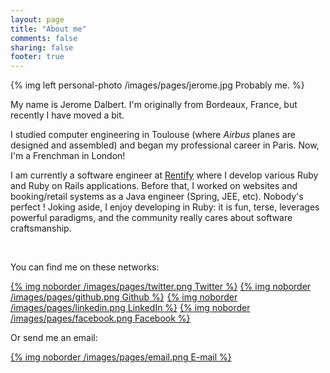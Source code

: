 ```yaml
---
layout: page
title: "About me"
comments: false
sharing: false
footer: true
---
```


{% img left personal-photo /images/pages/jerome.jpg Probably me. %}

My name is Jerome Dalbert. I'm originally from Bordeaux, France, but recently I have moved a bit.

I studied computer engineering in Toulouse (where _Airbus_ planes are designed and assembled) and began my professional career in Paris.
Now, I'm a Frenchman in London!

I am currently a software engineer at <a href="https://www.rentify.com" target="_blank">Rentify</a> where I develop various Ruby and Ruby on Rails applications.
Before that, I worked on websites and booking/retail systems as a Java engineer (Spring, JEE, etc). Nobody's perfect !
Joking aside, I enjoy developing in Ruby: it is fun, terse, leverages powerful paradigms, and the community really cares about software craftsmanship.

<div class="clear"></div>
<br/>

You can find me on these networks:

<a href="http://twitter.com/jeromedalbert" target="_blank">{% img noborder /images/pages/twitter.png Twitter %}</img></a>
<a href="https://github.com/jeromedalbert" target="_blank">{% img noborder /images/pages/github.png Github %}</img></a>
<a href="http://www.linkedin.com/in/jeromedalbert" target="_blank" style="margin-left: 1px">{% img noborder /images/pages/linkedin.png LinkedIn %}</img></a>
<a href="http://www.facebook.com/jerome.dalbert" target="_blank">{% img noborder /images/pages/facebook.png Facebook %}</img></a>

Or send me an email:

<a href="mailto:jerome.dalbert@gmail.com" target="_blank">{% img noborder /images/pages/email.png E-mail %}</img></a>
